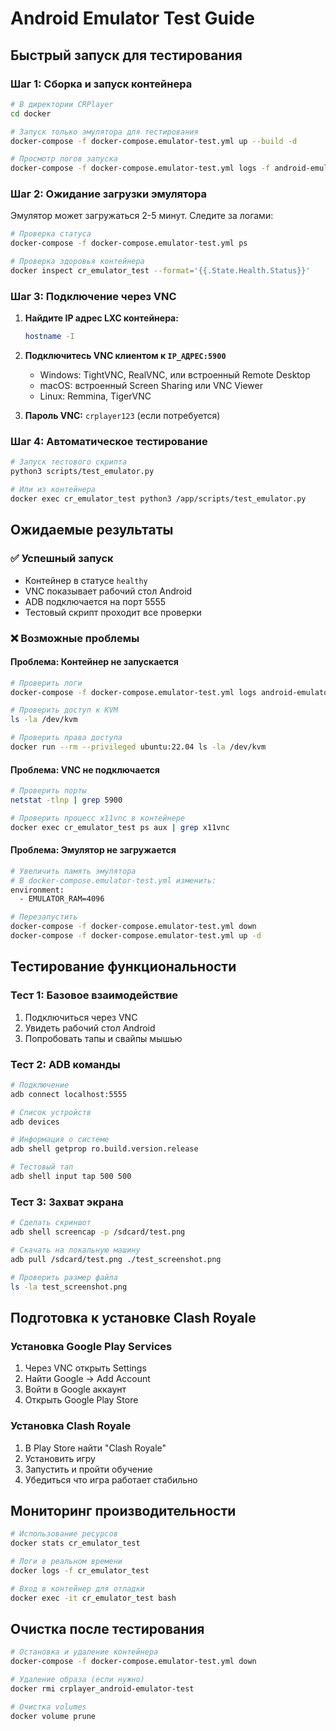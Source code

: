 # Android Emulator Test Guide

## Быстрый запуск для тестирования

### Шаг 1: Сборка и запуск контейнера

```bash
# В директории CRPlayer
cd docker

# Запуск только эмулятора для тестирования
docker-compose -f docker-compose.emulator-test.yml up --build -d

# Просмотр логов запуска
docker-compose -f docker-compose.emulator-test.yml logs -f android-emulator-test
```

### Шаг 2: Ожидание загрузки эмулятора

Эмулятор может загружаться 2-5 минут. Следите за логами:

```bash
# Проверка статуса
docker-compose -f docker-compose.emulator-test.yml ps

# Проверка здоровья контейнера
docker inspect cr_emulator_test --format='{{.State.Health.Status}}'
```

### Шаг 3: Подключение через VNC

1. **Найдите IP адрес LXC контейнера:**
   ```bash
   hostname -I
   ```

2. **Подключитесь VNC клиентом к `IP_АДРЕС:5900`**
   - Windows: TightVNC, RealVNC, или встроенный Remote Desktop
   - macOS: встроенный Screen Sharing или VNC Viewer
   - Linux: Remmina, TigerVNC

3. **Пароль VNC:** `crplayer123` (если потребуется)

### Шаг 4: Автоматическое тестирование

```bash
# Запуск тестового скрипта
python3 scripts/test_emulator.py

# Или из контейнера
docker exec cr_emulator_test python3 /app/scripts/test_emulator.py
```

## Ожидаемые результаты

### ✅ Успешный запуск
- Контейнер в статусе `healthy`
- VNC показывает рабочий стол Android
- ADB подключается на порт 5555
- Тестовый скрипт проходит все проверки

### ❌ Возможные проблемы

#### Проблема: Контейнер не запускается
```bash
# Проверить логи
docker-compose -f docker-compose.emulator-test.yml logs android-emulator-test

# Проверить доступ к KVM
ls -la /dev/kvm

# Проверить права доступа
docker run --rm --privileged ubuntu:22.04 ls -la /dev/kvm
```

#### Проблема: VNC не подключается
```bash
# Проверить порты
netstat -tlnp | grep 5900

# Проверить процесс x11vnc в контейнере
docker exec cr_emulator_test ps aux | grep x11vnc
```

#### Проблема: Эмулятор не загружается
```bash
# Увеличить память эмулятора
# В docker-compose.emulator-test.yml изменить:
environment:
  - EMULATOR_RAM=4096

# Перезапустить
docker-compose -f docker-compose.emulator-test.yml down
docker-compose -f docker-compose.emulator-test.yml up -d
```

## Тестирование функциональности

### Тест 1: Базовое взаимодействие
1. Подключиться через VNC
2. Увидеть рабочий стол Android
3. Попробовать тапы и свайпы мышью

### Тест 2: ADB команды
```bash
# Подключение
adb connect localhost:5555

# Список устройств
adb devices

# Информация о системе
adb shell getprop ro.build.version.release

# Тестовый тап
adb shell input tap 500 500
```

### Тест 3: Захват экрана
```bash
# Сделать скриншот
adb shell screencap -p /sdcard/test.png

# Скачать на локальную машину
adb pull /sdcard/test.png ./test_screenshot.png

# Проверить размер файла
ls -la test_screenshot.png
```

## Подготовка к установке Clash Royale

### Установка Google Play Services
1. Через VNC открыть Settings
2. Найти Google → Add Account
3. Войти в Google аккаунт
4. Открыть Google Play Store

### Установка Clash Royale
1. В Play Store найти "Clash Royale"
2. Установить игру
3. Запустить и пройти обучение
4. Убедиться что игра работает стабильно

## Мониторинг производительности

```bash
# Использование ресурсов
docker stats cr_emulator_test

# Логи в реальном времени
docker logs -f cr_emulator_test

# Вход в контейнер для отладки
docker exec -it cr_emulator_test bash
```

## Очистка после тестирования

```bash
# Остановка и удаление контейнера
docker-compose -f docker-compose.emulator-test.yml down

# Удаление образа (если нужно)
docker rmi crplayer_android-emulator-test

# Очистка volumes
docker volume prune
```
